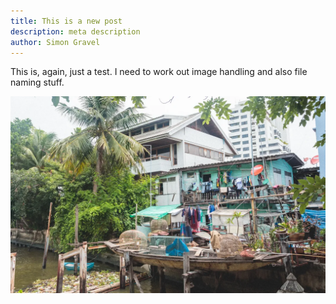 ```yaml
---
title: This is a new post
description: meta description
author: Simon Gravel
---
```

This is, again, just a test. I need to work out image handling and also file naming stuff.



![yes](/public/img/img_0292.webp "test")
